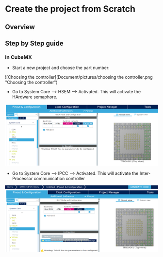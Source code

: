 # Create the project from Scratch

## Overview

## Step by Step guide 

### In CubeMX 

* Start a new project and choose the part number: 

![Choosing the controller](Document/pictures/choosing the controller.png  "Choosing the controller")

* Go to System Core --> HSEM --> Activated. This will activate the HArdware semaphore. 

![HSEM](Document/pictures/HSEM.png  "Hardware Semaphore")

* Go to System Core --> IPCC --> Activated. This will activate the Inter-Processor communication controller

![IPCC](Document/pictures/IPCC.png  "Inter-Processor cmmunication controller")

